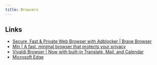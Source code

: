 ```yaml
---
title: Browsers
---
```


## Links

- [Secure, Fast & Private Web Browser with Adblocker | Brave Browser](https://brave.com/)
- [Min | A fast, minimal browser that protects your privacy](https://minbrowser.org/)
- [Vivaldi Browser | Now with built-in Translate, Mail, and Calendar](https://vivaldi.com/)
- [Microsoft Edge](https://www.microsoftedgeinsider.com/en-us/)

